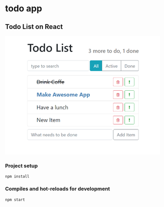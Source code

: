 # todo app
## Todo List on React

![todo-react](screenshots/demo.png "todo-react")

### Project setup
```
npm install
```
### Compiles and hot-reloads for development
```
npm start
```